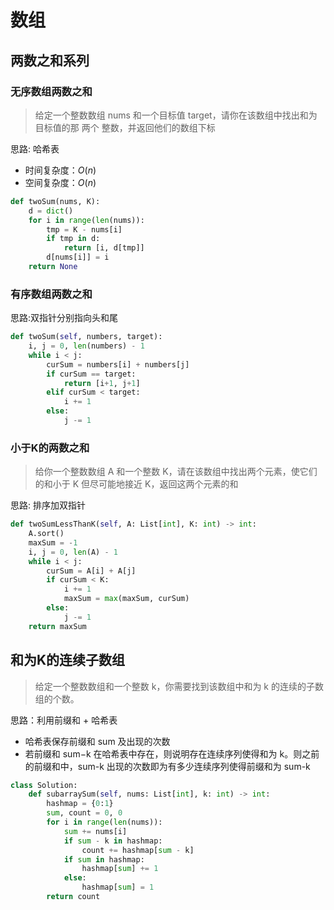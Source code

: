 # 数组

## 两数之和系列

### 无序数组两数之和

> 给定一个整数数组 nums 和一个目标值 target，请你在该数组中找出和为目标值的那 两个 整数，并返回他们的数组下标

思路: 哈希表

- 时间复杂度：$O(n)$
- 空间复杂度：$O(n)$

```python
def twoSum(nums, K):
    d = dict()
    for i in range(len(nums)):
        tmp = K - nums[i]
        if tmp in d:
            return [i, d[tmp]]
        d[nums[i]] = i
    return None
```

### 有序数组两数之和

思路:双指针分别指向头和尾

```python
def twoSum(self, numbers, target):
    i, j = 0, len(numbers) - 1
    while i < j:
        curSum = numbers[i] + numbers[j]
        if curSum == target:
            return [i+1, j+1]
        elif curSum < target:
            i += 1
        else:
            j -= 1
```

### 小于K的两数之和

> 给你一个整数数组 A 和一个整数 K，请在该数组中找出两个元素，使它们的和小于 K 但尽可能地接近 K，返回这两个元素的和

思路: 排序加双指针

```python
def twoSumLessThanK(self, A: List[int], K: int) -> int:
    A.sort()
    maxSum = -1
    i, j = 0, len(A) - 1
    while i < j:
        curSum = A[i] + A[j]
        if curSum < K:
            i += 1
            maxSum = max(maxSum, curSum)
        else:
            j -= 1
    return maxSum
```

## 和为K的连续子数组

> 给定一个整数数组和一个整数 k，你需要找到该数组中和为 k 的连续的子数组的个数。
  
思路：利用前缀和 + 哈希表  

- 哈希表保存前缀和 sum 及出现的次数
- 若前缀和 sum−k 在哈希表中存在，则说明存在连续序列使得和为 k。则之前的前缀和中，sum-k 出现的次数即为有多少连续序列使得前缀和为 sum-k

```python
class Solution:
    def subarraySum(self, nums: List[int], k: int) -> int:
        hashmap = {0:1}
        sum, count = 0, 0
        for i in range(len(nums)):
            sum += nums[i]
            if sum - k in hashmap:
                count += hashmap[sum - k]
            if sum in hashmap:
                hashmap[sum] += 1
            else:
                hashmap[sum] = 1
        return count
```
